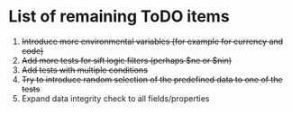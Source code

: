 # List of remaining ToDO items

1. ~~Introduce more environmental variables (for example for currency and code)~~
2. ~~Add more tests for sift logic filters (perhaps $ne or $nin)~~
3. ~~Add tests with multiple conditions~~
4. ~~Try to introduce random selection of the predefined data to one of the tests~~
5. Expand data integrity check to all fields/properties